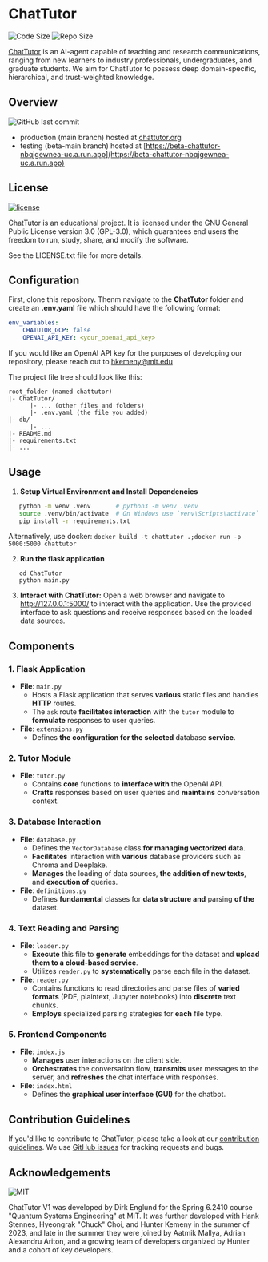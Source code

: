 # ChatTutor
![Code Size](https://img.shields.io/github/languages/code-size/ChatTutor/chattutor)
![Repo Size](https://img.shields.io/github/repo-size/ChatTutor/chattutor)

[ChatTutor](https://chattutor.org) is an AI-agent capable of teaching and research communications, ranging from new learners to industry professionals, undergraduates, and graduate students. We aim for ChatTutor to possess deep domain-specific, hierarchical, and trust-weighted knowledge. 

## Overview
![GitHub last commit](https://img.shields.io/github/last-commit/ChatTutor/chattutor)

- production (main branch) hosted at [chattutor.org](https://chattutor.org)
- testing (beta-main branch) hosted at [https://beta-chattutor-nbqjgewnea-uc.a.run.app](https://beta-chattutor-nbqjgewnea-uc.a.run.app)

## License
[![license](https://img.shields.io/badge/GitHub-GPL--3.0-informational)](https://www.gnu.org/licenses/gpl-3.0.en.html)

ChatTutor is an educational project. It is licensed under the GNU General Public License version 3.0 (GPL-3.0), which guarantees end users the freedom to run, study, share, and modify the software. 

See the LICENSE.txt file for more details.

## Configuration

First, clone this repository. Thenm navigate to the **ChatTutor** folder and create an **.env.yaml** file which should
have the following format:

```yaml
env_variables:
    CHATUTOR_GCP: false
    OPENAI_API_KEY: <your_openai_api_key>
```
If you would like an OpenAI API key for the purposes of developing our repository, please reach out to hkemeny@mit.edu

The project file tree should look like this:

```
root_folder (named chattutor)
|- ChatTutor/
      |- ... (other files and folders)
      |- .env.yaml (the file you added)
|- db/
      |- ...
|- README.md
|- requirements.txt
|- ...
```

## Usage

1. **Setup Virtual Environment and Install Dependencies**
```sh
   python -m venv .venv       # python3 -m venv .venv
   source .venv/bin/activate  # On Windows use `venv\Scripts\activate`
   pip install -r requirements.txt
```
Alternatively, use docker:
```docker build -t chattutor .;docker run -p 5000:5000 chattutor```

2. **Run the flask application**
```
   cd ChatTutor
   python main.py
```

3. **Interact with ChatTutor:**
Open a web browser and navigate to http://127.0.0.1:5000/ to interact with the application. Use the provided interface to ask questions and receive responses based on the loaded data sources.

## Components

### 1. **Flask Application**
   - **File**: `main.py`
     - Hosts a Flask application that serves **various** static files and handles **HTTP** routes.
     - The `ask` route **facilitates interaction** with the `tutor` module to **formulate** responses to user queries.
   - **File**: `extensions.py`
     - Defines **the configuration for the selected** database **service**.

### 2. **Tutor Module**
   - **File**: `tutor.py`
     - Contains **core** functions to **interface with** the OpenAI API.
     - **Crafts** responses based on user queries and **maintains** conversation context.

### 3. **Database Interaction**
   - **File**: `database.py`
     - Defines the `VectorDatabase` class **for managing vectorized data**.
     - **Facilitates** interaction with **various** database providers such as Chroma and Deeplake.
     - **Manages** the loading of data sources, **the addition of new texts**, and **execution of** queries.
   - **File**: `definitions.py`
     - Defines **fundamental** classes for **data structure and** parsing **of the** dataset.

### 4. **Text Reading and Parsing**
   - **File**: `loader.py`
     - **Execute** this file to **generate** embeddings for the dataset and **upload them to a cloud-based service**.
     - Utilizes `reader.py` to **systematically** parse each file in the dataset.
   - **File**: `reader.py`
     - Contains functions to read directories and parse files of **varied formats** (PDF, plaintext, Jupyter notebooks) into **discrete** text chunks.
     - **Employs** specialized parsing strategies for **each** file type.

### 5. **Frontend Components**
   - **File**: `index.js`
     - **Manages** user interactions on the client side.
     - **Orchestrates** the conversation flow, **transmits** user messages to the server, and **refreshes** the chat interface with responses.
   - **File**: `index.html`
     - Defines the **graphical user interface (GUI)** for the chatbot.

## Contribution Guidelines

If you'd like to contribute to ChatTutor, please take a look at our
[contribution guidelines](CONTRIBUTING.md). We use [GitHub issues](https://github.com/ChatTutor/chattutor/issues) for tracking requests and bugs. 

## Acknowledgements
![MIT](https://img.shields.io/badge/RLE-MIT-violet)

ChatTutor V1 was developed by Dirk Englund for the Spring 6.2410 course "Quantum Systems Engineering" at MIT. It was further developed with Hank Stennes, Hyeongrak "Chuck" Choi, and Hunter Kemeny in the summer of 2023, and late in the summer they were joined by Aatmik Mallya, Adrian Alexandru Ariton, and a growing team of developers organized by Hunter and a cohort of key developers.
